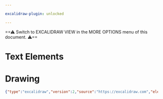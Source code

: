 ```yaml
---

excalidraw-plugin: unlocked

---
```

==⚠  Switch to EXCALIDRAW VIEW in the MORE OPTIONS menu of this document. ⚠==


# Text Elements
# Drawing
```json
{"type":"excalidraw","version":2,"source":"https://excalidraw.com","elements":[],"appState":{"theme":"light","viewBackgroundColor":"#ffffff","currentItemStrokeColor":"#000000","currentItemBackgroundColor":"transparent","currentItemFillStyle":"hachure","currentItemStrokeWidth":1,"currentItemStrokeStyle":"solid","currentItemRoughness":1,"currentItemOpacity":100,"currentItemFontFamily":1,"currentItemFontSize":20,"currentItemTextAlign":"left","currentItemStrokeSharpness":"sharp","currentItemStartArrowhead":null,"currentItemEndArrowhead":"arrow","currentItemLinearStrokeSharpness":"round","gridSize":null}}
```